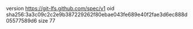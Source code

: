 version https://git-lfs.github.com/spec/v1
oid sha256:3a3c09c2c2e9b387229262f80ebae043fe689e40f2fae3d6ec888d05577589d6
size 77
